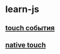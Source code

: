 # learn-js
## [touch события](https://habrahabr.ru/company/mailru/blog/165213/)
## [native touch](http://www.javascriptkit.com/javatutors/touchevents2.shtml)
